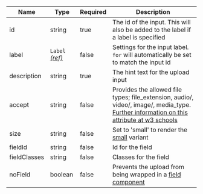 | Name         | Type                                 | Required | Description                                                                                                                                                                                     |
| ------------ | ------------------------------------ | -------- | ----------------------------------------------------------------------------------------------------------------------------------------------------------------------------------------------- |
| id           | string                               | true     | The id of the input. This will also be added to the label if a label is specified                                                                                                               |
| label        | `Label` [_(ref)_](/components/label) | false    | Settings for the input label. `for` will automatically be set to match the input id                                                                                                             |
| description  | string                               | true     | The hint text for the upload input                                                                                                                                                              |
| accept       | string                               | false    | Provides the allowed file types; file_extension, audio/, video/, image/, media_type. [Further information on this attribute at w3 schools](https://www.w3schools.com/tags/att_input_accept.asp) |
| size         | string                               | false    | Set to 'small' to render the [small](#small) variant                                                                                                                                            |
| fieldId      | string                               | false    | Id for the field                                                                                                                                                                                |
| fieldClasses | string                               | false    | Classes for the field                                                                                                                                                                           |
| noField      | boolean                              | false    | Prevents the upload from being wrapped in a [field component](/components/field)                                                                                                                |
